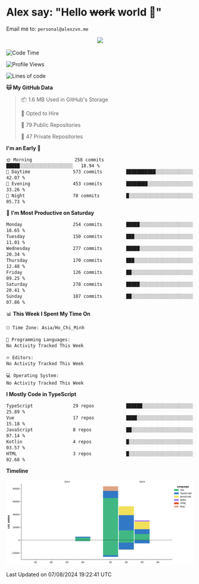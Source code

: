 # Alex say: "Hello ~~work~~ world 🐾"
Email me to: `personal@alexzvn.me`


<p align=center>
  <a href="https://skillicons.dev">
    <img src="https://skillicons.dev/icons?i=ts,js,php,nodejs,bun,vue,nuxt,react,svelte,tauri,laravel,rust,mongodb,docker,electron,redis,rabbitmq,tailwind,git,cloudflare,elysia,mysql,nginx,rollupjs,sentry,ubuntu,yarn,html,css,vite" />
  </a>
</p>

<!--START_SECTION:waka-->
![Code Time](http://img.shields.io/badge/Code%20Time-1%2C066%20hrs%2055%20mins-blue)

![Profile Views](http://img.shields.io/badge/Profile%20Views-24-blue)

![Lines of code](https://img.shields.io/badge/From%20Hello%20World%20I%27ve%20Written-171.0%20thousand%20lines%20of%20code-blue)

**🐱 My GitHub Data** 

> 📦 1.6 MB Used in GitHub's Storage 
 > 
> 💼 Opted to Hire
 > 
> 📜 79 Public Repositories 
 > 
> 🔑 47 Private Repositories 
 > 
**I'm an Early 🐤** 

```text
🌞 Morning                258 commits         █████░░░░░░░░░░░░░░░░░░░░   18.94 % 
🌆 Daytime                573 commits         ███████████░░░░░░░░░░░░░░   42.07 % 
🌃 Evening                453 commits         ████████░░░░░░░░░░░░░░░░░   33.26 % 
🌙 Night                  78 commits          █░░░░░░░░░░░░░░░░░░░░░░░░   05.73 % 
```
📅 **I'm Most Productive on Saturday** 

```text
Monday                   254 commits         █████░░░░░░░░░░░░░░░░░░░░   18.65 % 
Tuesday                  150 commits         ███░░░░░░░░░░░░░░░░░░░░░░   11.01 % 
Wednesday                277 commits         █████░░░░░░░░░░░░░░░░░░░░   20.34 % 
Thursday                 170 commits         ███░░░░░░░░░░░░░░░░░░░░░░   12.48 % 
Friday                   126 commits         ██░░░░░░░░░░░░░░░░░░░░░░░   09.25 % 
Saturday                 278 commits         █████░░░░░░░░░░░░░░░░░░░░   20.41 % 
Sunday                   107 commits         ██░░░░░░░░░░░░░░░░░░░░░░░   07.86 % 
```


📊 **This Week I Spent My Time On** 

```text
🕑︎ Time Zone: Asia/Ho_Chi_Minh

💬 Programming Languages: 
No Activity Tracked This Week

🔥 Editors: 
No Activity Tracked This Week

💻 Operating System: 
No Activity Tracked This Week
```

**I Mostly Code in TypeScript** 

```text
TypeScript               29 repos            ██████░░░░░░░░░░░░░░░░░░░   25.89 % 
Vue                      17 repos            ████░░░░░░░░░░░░░░░░░░░░░   15.18 % 
JavaScript               8 repos             ██░░░░░░░░░░░░░░░░░░░░░░░   07.14 % 
Kotlin                   4 repos             █░░░░░░░░░░░░░░░░░░░░░░░░   03.57 % 
HTML                     3 repos             █░░░░░░░░░░░░░░░░░░░░░░░░   02.68 % 
```



**Timeline**

![Lines of Code chart](https://raw.githubusercontent.com/alexzvn/alexzvn/main/assets/bar_graph.png)


 Last Updated on 07/08/2024 19:22:41 UTC
<!--END_SECTION:waka-->
